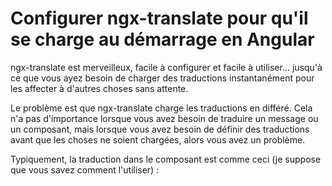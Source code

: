 # Configurer ngx-translate pour qu'il se charge au démarrage en Angular

ngx-translate est merveilleux, facile à configurer et facile à utiliser... jusqu'à ce que vous ayez besoin de charger des traductions instantanément pour les affecter à d'autres choses sans attente.

Le problème est que ngx-translate charge les traductions en différé. Cela n'a pas d'importance lorsque vous avez besoin de traduire un message ou un composant, mais lorsque vous avez besoin de définir des traductions avant que les choses ne soient chargées, alors vous avez un problème.

Typiquement, la traduction dans le composant est comme ceci (je suppose que vous savez comment l'utiliser) :
